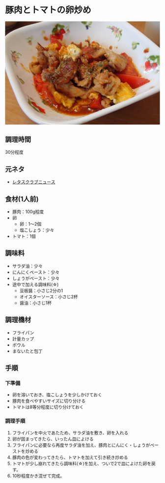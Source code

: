 # 豚肉とトマトの卵炒め

![調理写真](豚肉とトマトの卵炒め.jpg)

## 調理時間

30分程度

## 元ネタ

* [レタスクラブニュース](https://www.lettuceclub.net/recipe/dish/21869/)

## 食材(1人前)

* 豚肉：100g程度
* 卵
  * 卵：1～2個
  * 塩こしょう：少々
* トマト：1個

## 調味料

* サラダ油：少々
* にんにくペースト：少々
* しょうがペースト：少々
* 途中で加える調味料(☆)
  * 豆板醤：小さじ2分の1
  * オイスターソース：小さじ2杯
  * 醤油：小さじ1杯

## 調理機材

* フライパン
* 計量カップ
* ボウル
* まないたと包丁

## 手順

### 下準備

* 卵を溶いておき、塩こしょうを少しかけておく
* 豚肉を食べやすいサイズに切り分ける
* トマトは8等分程度に切り分けておく

### 調理手順

1. フライパンを中火であたため、サラダ油を敷き、卵を入れる
2. 卵が固まってきたら、いったん皿によける
3. フライパンに必要なら再度サラダ油を加え、豚肉とにんにく・しょうがペーストを炒める
4. 豚肉の色が変わってきたら、トマトを加えて引き続き炒める
5. トマトが少し崩れてきたら調味料(☆)を加え、ついで2で皿によけた卵を戻す。
6. 10秒程度かき混ぜて完成。
